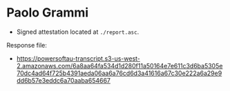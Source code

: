 # Paolo Grammi

* Signed attestation located at `./report.asc`.

Response file:

* https://powersoftau-transcript.s3-us-west-2.amazonaws.com/6a8aa64fa534d1d280f11a50164e7e611c3d6ba5305e70dc4ad64f725b4391aeda06aa6a76cd6d3a41616a67c30e222a6a29e9dd6b57e3eddc6a70aaba654667
